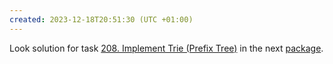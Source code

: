 ```yaml
---
created: 2023-12-18T20:51:30 (UTC +01:00)
---
```

Look solution for task [208. Implement Trie (Prefix Tree)](https://leetcode.com/problems/implement-trie-prefix-tree/description/?envType=study-plan-v2&envId=top-interview-150) in the next
[package](../../../../../LeetCode/LeetCode_75_Level_2/Day_16_Design/Medium/Implement_Trie_Prefix_Tree/Massif_for_prefix_slution/Trie.java).